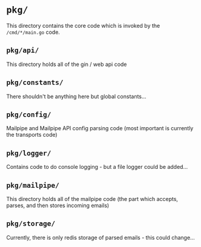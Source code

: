 # `pkg/`

This directory contains the core code which is invoked by the `/cmd/*/main.go` code.

## `pkg/api/`

This directory holds all of the gin / web api code

## `pkg/constants/`

There shouldn't be anything here but global constants...

## `pkg/config/`

Mailpipe and Mailpipe API config parsing code (most important is currently the transports code)

## `pkg/logger/`

Contains code to do console logging - but a file logger could be added...

## `pkg/mailpipe/`

This directory holds all of the mailpipe code (the part which accepts, parses, and then stores incoming emails)

## `pkg/storage/`

Currently, there is only redis storage of parsed emails - this could change...